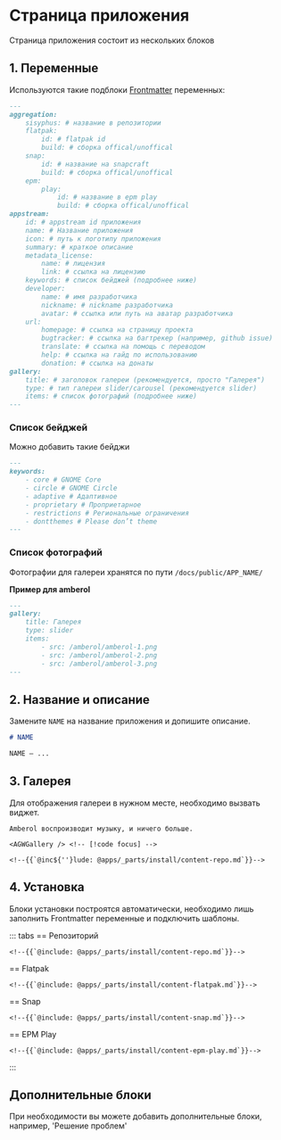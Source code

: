 # Страница приложения

Страница приложения состоит из нескольких блоков

## 1. Переменные

Используются такие подблоки [Frontmatter](../pages/vitepress#frontmatter) переменных:

```markdown
---
aggregation:
    sisyphus: # название в репозитории
    flatpak:
        id: # flatpak id
        build: # сборка offical/unoffical
    snap:
        id: # название на snapcraft
        build: # сборка offical/unoffical
    epm:
        play:
            id: # название в epm play
            build: # сборка offical/unoffical
appstream:
    id: # appstream id приложения
    name: # Название приложения
    icon: # путь к логотипу приложения
    summary: # краткое описание
    metadata_license:
        name: # лицензия
        link: # ссылка на лицензию
    keywords: # список бейджей (подробнее ниже)
    developer:
        name: # имя разработчика
        nickname: # nickname разработчика
        avatar: # ссылка или путь на аватар разработчика
    url:
        homepage: # ссылка на страницу проекта
        bugtracker: # ссылка на багтрекер (например, github issue)
        translate: # ссылка на помощь с переводом
        help: # ссылка на гайд по использованию
        donation: # ссылка на донаты
gallery:
    title: # заголовок галереи (рекомендуется, просто "Галерея")
    type: # тип галереи slider/carousel (рекомендуется slider)
    items: # список фотографий (подробнее ниже)
---
```

### Список бейджей

Можно добавить такие бейджи

```markdown
---
keywords:
    - core # GNOME Core
    - circle # GNOME Circle
    - adaptive # Адаптивное
    - proprietary # Проприетарное
    - restrictions # Региональные ограничения
    - dontthemes # Please don’t theme
---
```

### Список фотографий

Фотографии для галереи хранятся по пути `/docs/public/APP_NAME/`

**Пример для amberol**

```markdown
---
gallery:
    title: Галерея
    type: slider
    items:
        - src: /amberol/amberol-1.png
        - src: /amberol/amberol-2.png
        - src: /amberol/amberol-3.png
---
```

## 2. Название и описание

Замените `NAME` на название приложения и допишите описание.

```markdown
# NAME

NAME — ...
```

## 3. Галерея

Для отображения галереи в нужном месте, необходимо вызвать виджет.

```markdown-vue
Amberol воспроизводит музыку, и ничего больше.

<AGWGallery /> <!-- [!code focus] -->

<!--{{`@inc${''}lude: @apps/_parts/install/content-repo.md`}}-->
```

## 4. Установка

Блоки установки построятся автоматически, необходимо лишь заполнить Frontmatter переменные и подключить шаблоны.

::: tabs
== Репозиторий

```markdown-vue
<!--{{`@include: @apps/_parts/install/content-repo.md`}}-->
```

== Flatpak

```markdown-vue
<!--{{`@include: @apps/_parts/install/content-flatpak.md`}}-->
```

== Snap

```markdown-vue
<!--{{`@include: @apps/_parts/install/content-snap.md`}}-->
```

== EPM Play

```markdown-vue
<!--{{`@include: @apps/_parts/install/content-epm-play.md`}}-->
```

:::

## Дополнительные блоки

При необходимости вы можете добавить дополнительные блоки, например, 'Решение проблем'
